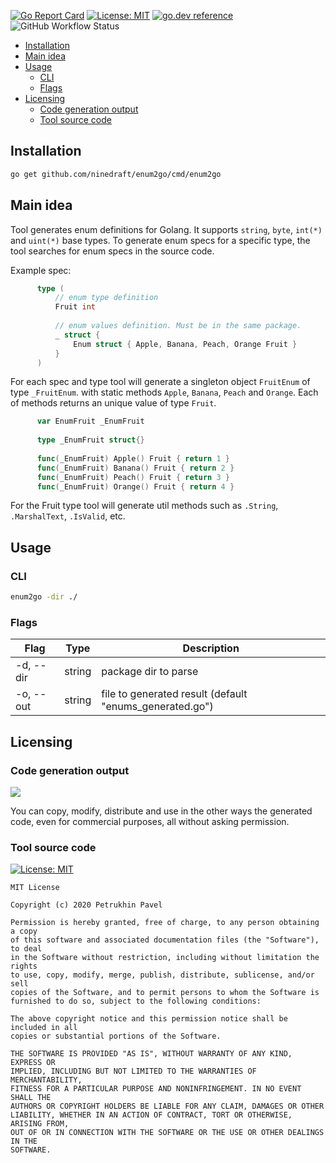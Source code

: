 [![Go Report Card](https://goreportcard.com/badge/github.com/ninedraft/enum2go)](https://goreportcard.com/report/github.com/ninedraft/enum2go) [![License: MIT](https://img.shields.io/badge/License-MIT-yellow.svg)](https://opensource.org/licenses/MIT) [![go.dev reference](https://img.shields.io/badge/doc-go.dev-blue)](https://pkg.go.dev/mod/github.com/ninedraft/enum2go) ![GitHub Workflow Status](https://img.shields.io/github/workflow/status/ninedraft/enum2go/Test)

- [Installation](#installation)
- [Main idea](#main-idea)
- [Usage](#usage)
  - [CLI](#cli)
  - [Flags](#flags)
- [Licensing](#licensing)
  - [Code generation output](#code-generation-output)
  - [Tool source code](#tool-source-code)

## Installation

```sh
go get github.com/ninedraft/enum2go/cmd/enum2go
```

## Main idea

Tool generates enum definitions for Golang. It supports `string`, `byte`, `int(*)` and `uint(*)` base types. To generate enum specs for a specific type, the tool searches for enum specs in the source code.
  
Example spec:

```go  
      type (
          // enum type definition
          Fruit int
  
          // enum values definition. Must be in the same package.
          _ struct {
              Enum struct { Apple, Banana, Peach, Orange Fruit }
          }
      )
```

For each spec and type tool will generate a singleton object `FruitEnum` of type `_FruitEnum`. with static methods `Apple`, `Banana`, `Peach` and `Orange`. Each of methods returns an unique value of type `Fruit`.

```go  
      var EnumFruit _EnumFruit
  
      type _EnumFruit struct{}
  
      func(_EnumFruit) Apple() Fruit { return 1 }
      func(_EnumFruit) Banana() Fruit { return 2 }
      func(_EnumFruit) Peach() Fruit { return 3 }
      func(_EnumFruit) Orange() Fruit { return 4 }
```

For the Fruit type tool will generate util methods such as `.String`, `.MarshalText`, `.IsValid`, etc.

## Usage

### CLI

```sh
enum2go -dir ./
```

### Flags

| Flag      | Type   | Description                                             |
|-----------|--------|---------------------------------------------------------|
| -d, --dir | string | package dir to parse                                    |
| -o, --out | string | file to generated result (default "enums_generated.go") |

## Licensing

### Code generation output

[![](https://upload.wikimedia.org/wikipedia/commons/6/69/CC0_button.svg)](https://creativecommons.org/publicdomain/zero/1.0/deed.en)

You can copy, modify, distribute and use in the other ways the generated code, even for commercial purposes, all without asking permission.

### Tool source code

[![License: MIT](https://img.shields.io/badge/License-MIT-yellow.svg)](https://opensource.org/licenses/MIT)

```
MIT License

Copyright (c) 2020 Petrukhin Pavel

Permission is hereby granted, free of charge, to any person obtaining a copy
of this software and associated documentation files (the "Software"), to deal
in the Software without restriction, including without limitation the rights
to use, copy, modify, merge, publish, distribute, sublicense, and/or sell
copies of the Software, and to permit persons to whom the Software is
furnished to do so, subject to the following conditions:

The above copyright notice and this permission notice shall be included in all
copies or substantial portions of the Software.

THE SOFTWARE IS PROVIDED "AS IS", WITHOUT WARRANTY OF ANY KIND, EXPRESS OR
IMPLIED, INCLUDING BUT NOT LIMITED TO THE WARRANTIES OF MERCHANTABILITY,
FITNESS FOR A PARTICULAR PURPOSE AND NONINFRINGEMENT. IN NO EVENT SHALL THE
AUTHORS OR COPYRIGHT HOLDERS BE LIABLE FOR ANY CLAIM, DAMAGES OR OTHER
LIABILITY, WHETHER IN AN ACTION OF CONTRACT, TORT OR OTHERWISE, ARISING FROM,
OUT OF OR IN CONNECTION WITH THE SOFTWARE OR THE USE OR OTHER DEALINGS IN THE
SOFTWARE.
```
